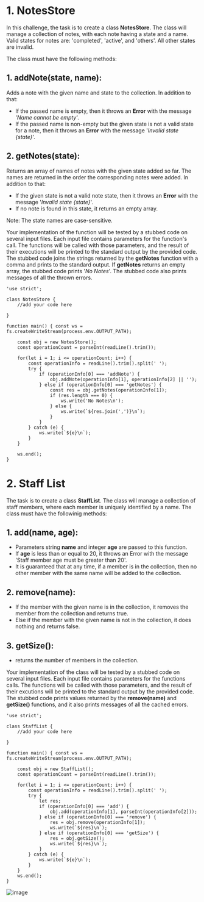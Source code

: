 # 1. NotesStore

In this challenge, the task is to create a class **NotesStore**. The class will manage a collection of notes, with each note having a state and a name. Valid states for notes are: 'completed', 'active', and 'others'. All other states are invalid.

The class must have the following methods:

## 1. addNote(state, name):

Adds a note with the given name and state to the collection. In addition to that:
- If the passed name is empty, then it throws an **Error** with the message '*Name cannot be empty*'.
- If the passed name is non-empty but the given state is not a valid state for a note, then it throws an **Error** with the message '*Invalid state {state}*'.

## 2. getNotes(state):

Returns an array of names of notes with the given state added so far. The names are returned in the order the corresponding notes were added. In addition to that:
- If the given state is not a valid note state, then it throws an **Error** with the message '*Invalid state {state}*'.
- If no note is found in this state, it returns an empty array.

Note: The state names are case-sensitive.

Your implementation of the function will be tested by a stubbed code on several input files. Each input file contains parameters for the function's call. The functions will be called with those parameters, and the result of their executions will be printed to the standard output by the provided code. The stubbed code joins the strings returned by the **getNotes** function with a comma and prints to the standard output. If **getNotes** returns an empty array, the stubbed code prints '*No Notes*'. The stubbed code also prints messages of all the thrown errors.

```
'use strict';

class NotesStore { 
    //add your code here
    
}

function main() { const ws = fs.createWriteStream(process.env.OUTPUT_PATH);

    const obj = new NotesStore();
    const operationCount = parseInt(readLine().trim());

    for(let i = 1; i <= operationCount; i++) {
        const operationInfo = readLine().trim().split(' ');
        try {
            if (operationInfo[0] === 'addNote') {
                obj.addNote(operationInfo[1], operationInfo[2] || '');
            } else if (operationInfo[0] === 'getNotes') {
                const res = obj.getNotes(operationInfo[1]);
                if (res.length === 0) {
                    ws.write('No Notes\n');
                } else {
                    ws.write(`${res.join(',')}\n`);
                }
            }
        } catch (e) {
            ws.write(`${e}\n`);
        }
    }

    ws.end();
}
```

# 2. Staff List

The task is to create a class **StaffList**. The class will manage a collection of staff members, where each member is uniquely identified by a name. The class must have the followinig methods:

## 1. add(name, age):
- Parameters string **name** and integer **age** are passed to this function.
- If **age** is less than or equal to 20, it throws an Error with the message 'Staff member age must be greater than 20'.
- It is guaranteed that at any time, if a member is in the collection, then no other member with the same name will be added to the collection.

## 2. remove(name):
- If the member with the given name is in the collection, it removes the member from the collection and returns true.
- Else if the member with the given name is not in the collection, it does nothing and returns false.

## 3. getSize():
- returns the number of members in the collection.

Your implementation of the class will be tested by a stubbed code on several input files. Each input file contains parameters for the functions calls. The functions will be called with those parameters, and the result of their excutions will be printed to the standard output by the provided code. The stubbed code prints values returned by the **remove(name)** and **getSize()** functions, and it also prints messages of all the cached errors.

```
'use strict';

class StaffList {
    //add your code here 

}

function main() { const ws = fs.createWriteStream(process.env.OUTPUT_PATH);

    const obj = new StaffList();
    const operationCount = parseInt(readLine().trim());

    for(let i = 1; i <= operationCount; i++) {
        const operationInfo = readLine().trim().split(' ');
        try {
            let res;
            if (operationInfo[0] === 'add') {
                obj.add(operationInfo[1], parseInt(operationInfo[2]));
            } else if (operationInfo[0] === 'remove') {
                res = obj.remove(operationInfo[1]);
                ws.write(`${res}\n`);
            } else if (operationInfo[0] === 'getSize') {
                res = obj.getSize();
                ws.write(`${res}\n`);
            }
        } catch (e) {
            ws.write(`${e}\n`);
        }
    }
    ws.end();
}
```

![image](https://github.com/artemsyvko/HackerRank-JavaScript-Basic/assets/120577816/36a7b44d-cefc-4c5d-838a-d8fb501f3127)

